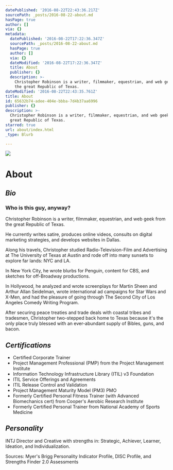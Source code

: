 ```yaml
---
datePublished: '2016-08-22T22:43:36.217Z'
sourcePath: _posts/2016-08-22-about.md
hasPage: true
author: []
via: {}
metadata:
  datePublished: '2016-08-22T17:22:36.347Z'
  sourcePath: _posts/2016-08-22-about.md
  hasPage: true
  author: []
  via: {}
  dateModified: '2016-08-22T17:22:36.347Z'
  title: About
  publisher: {}
  description: >-
    Christopher Robinson is a writer, filmmaker, equestrian, and web geek from
    the great Republic of Texas.
dateModified: '2016-08-22T22:43:35.761Z'
title: About
id: 65632b74-adee-404e-bbba-7d4b37aa6996
publisher: {}
description: >-
  Christopher Robinson is a writer, filmmaker, equestrian, and web geek from the
  great Republic of Texas.
starred: true
url: about/index.html
_type: Blurb

---
```

![](https://the-grid-user-content.s3-us-west-2.amazonaws.com/6b2d98ae-9430-4508-b99f-3fb5985380a8.jpg)

# About

## _Bio_

### Who is this guy, anyway?

Christopher Robinson is a writer, filmmaker, equestrian, and web geek from the great Republic of Texas.

He currently writes satire, produces online videos, consults on digital marketing strategies, and develops websites in Dallas.

Along his travels, Christopher studied Radio-Television-Film and Advertising at The University of Texas at Austin and rode off into many sunsets to explore far lands: NYC and LA.

In New York City, he wrote blurbs for Penguin, content for CBS, and sketches for off-Broadway productions.

In Hollywood, he analyzed and wrote screenplays for Martin Sheen and Arthur Allan Seidelman, wrote international ad campaigns for Star Wars and X-Men, and had the pleasure of going through The Second City of Los Angeles Comedy Writing Program.

After securing peace treaties and trade deals with coastal tribes and tradesmen, Christopher two-stepped back home to Texas because it's the only place truly blessed with an ever-abundant supply of Bibles, guns, and bacon.

## _Certifications_

* Certified Corporate Trainer
* Project Management Professional (PMP) from the Project Management Institute
* Information Technology Infrastructure Library (ITIL) v3 Foundation
* ITIL Service Offerings and Agreements
* ITIL Release Control and Validation
* Project Management Maturity Model (PM3) PMO
* Formerly Certified Personal Fitness Trainer (with Advanced Biomechanics cert) from Cooper's Aerobic Research Institute
* Formerly Certified Personal Trainer from National Academy of Sports Medicine

## _Personality_

INTJ Director and Creative with strengths in: Strategic, Achiever, Learner, Ideation, and Individualization.

Sources: Myer's Brigg Personality Indicator Profile, DISC Profile, and Strengths Finder 2.0 Assessments